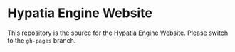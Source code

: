 # Hypatia Engine Website

This repository is the source for the [Hypatia Engine Website](http://engine.hypatia.software). Please switch to the `gh-pages` branch.
